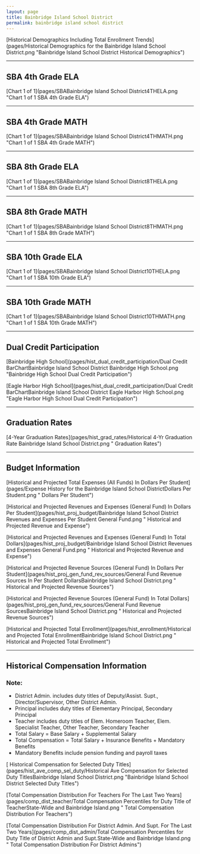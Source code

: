 ```yaml
---
layout: page
title: Bainbridge Island School District
permalink: bainbridge island school district
---
```



[Historical Demographics Including Total Enrollment Trends](pages/Historical Demographics for the Bainbridge Island School District.png "Bainbridge Island School District Historical Demographics")

___

## SBA 4th Grade ELA

[Chart 1 of 1](pages/SBABainbridge Island School District4THELA.png "Chart 1 of 1 SBA 4th Grade ELA")


___

## SBA 4th Grade MATH

[Chart 1 of 1](pages/SBABainbridge Island School District4THMATH.png "Chart 1 of 1 SBA 4th Grade MATH")


___

## SBA 8th Grade ELA

[Chart 1 of 1](pages/SBABainbridge Island School District8THELA.png "Chart 1 of 1 SBA 8th Grade ELA")


___

## SBA 8th Grade MATH

[Chart 1 of 1](pages/SBABainbridge Island School District8THMATH.png "Chart 1 of 1 SBA 8th Grade MATH")


___

## SBA 10th Grade ELA

[Chart 1 of 1](pages/SBABainbridge Island School District10THELA.png "Chart 1 of 1 SBA 10th Grade ELA")


___

## SBA 10th Grade MATH

[Chart 1 of 1](pages/SBABainbridge Island School District10THMATH.png "Chart 1 of 1 SBA 10th Grade MATH")


___

## Dual Credit Participation

[Bainbridge High School](pages/hist_dual_credit_participation/Dual Credit BarChartBainbridge Island School District Bainbridge High School.png "Bainbridge High School Dual Credit Participation")

[Eagle Harbor High School](pages/hist_dual_credit_participation/Dual Credit BarChartBainbridge Island School District Eagle Harbor High School.png "Eagle Harbor High School Dual Credit Participation")


___

## Graduation Rates

[4-Year Graduation Rates](pages/hist_grad_rates/Historical 4-Yr Graduation Rate Bainbridge Island School District.png " Graduation Rates")


___

## Budget Information

[Historical and Projected Total Expenses (All Funds) In Dollars Per Student](pages/Expense History for the Bainbridge Island School DistrictDollars Per Student.png " Dollars Per Student")

[Historical and Projected Revenues and Expenses (General Fund) In Dollars Per Student](pages/hist_proj_budget/Bainbridge Island School District Revenues and Expenses Per Student General Fund.png " Historical and Projected Revenue and Expense")

[Historical and Projected Revenues and Expenses (General Fund) In Total Dollars](pages/hist_proj_budget/Bainbridge Island School District Revenues and Expenses General Fund.png " Historical and Projected Revenue and Expense")

[Historical and Projected Revenue Sources (General Fund) In Dollars Per Student](pages/hist_proj_gen_fund_rev_sources/General Fund Revenue Sources In Per Student DollarsBainbridge Island School District.png " Historical and Projected Revenue Sources")

[Historical and Projected Revenue Sources (General Fund) In Total Dollars](pages/hist_proj_gen_fund_rev_sources/General Fund Revenue SourcesBainbridge Island School District.png " Historical and Projected Revenue Sources")

[Historical and Projected Total Enrollment](pages/hist_enrollment/Historical and Projected Total EnrollmentBainbridge Island School District.png " Historical and Projected Total Enrollment")


___

## Historical Compensation Information
### Note:
- District Admin. includes duty titles of Deputy/Assist. Supt., Director/Supervisor, Other District Admin.
- Principal includes duty titles of Elementary Principal, Secondary Principal
- Teacher includes duty titles of Elem. Homeroom Teacher, Elem. Specialist Teacher, Other Teacher, Secondary Teacher
- Total Salary = Base Salary + Supplemental Salary
- Total Compensation = Total Salary + Insurance Benefits + Mandatory Benefits
- Mandatory Benefits include pension funding and payroll taxes

[ Historical Compensation for Selected Duty Titles](pages/hist_ave_comp_sel_duty/Historical Ave Compensation for Selected Duty TitlesBainbridge Island School District.png "Bainbridge Island School District Selected Duty Titles")

[Total Compensation Distribution For Teachers For The Last Two Years](pages/comp_dist_teacher/Total Compensation Percentiles for Duty Title of TeacherState-Wide and Bainbridge Island.png " Total Compensation Distribution For Teachers")

[Total Compensation Distribution For District Admin. And Supt. For The Last Two Years](pages/comp_dist_admin/Total Compensation Percentiles for Duty Title of District Admin and Supt.State-Wide and Bainbridge Island.png " Total Compensation Distribution For District Admins")

